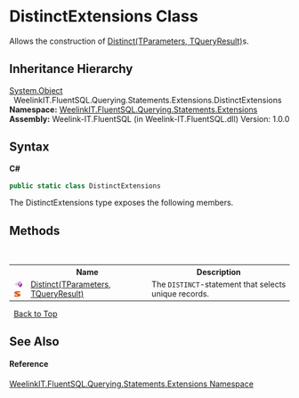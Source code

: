 # DistinctExtensions Class
 

Allows the construction of <a href="217fef67-6ab0-11f2-c06e-cdbb2a1e8472">Distinct(TParameters, TQueryResult)</a>s.


## Inheritance Hierarchy
<a href="http://msdn2.microsoft.com/en-us/library/e5kfa45b" target="_blank">System.Object</a><br />&nbsp;&nbsp;WeelinkIT.FluentSQL.Querying.Statements.Extensions.DistinctExtensions<br />
**Namespace:**&nbsp;<a href="177c9a6d-318f-ac8a-07a6-73d6eee6ff0b">WeelinkIT.FluentSQL.Querying.Statements.Extensions</a><br />**Assembly:**&nbsp;Weelink-IT.FluentSQL (in Weelink-IT.FluentSQL.dll) Version: 1.0.0

## Syntax

**C#**<br />
``` C#
public static class DistinctExtensions
```

The DistinctExtensions type exposes the following members.


## Methods
&nbsp;<table><tr><th></th><th>Name</th><th>Description</th></tr><tr><td>![Public method](media/pubmethod.gif "Public method")![Static member](media/static.gif "Static member")</td><td><a href="bdf2ce42-472c-03c7-db83-29adf71d4b11">Distinct(TParameters, TQueryResult)</a></td><td>
The `DISTINCT`-statement that selects unique records.</td></tr></table>&nbsp;
<a href="#distinctextensions-class">Back to Top</a>

## See Also


#### Reference
<a href="177c9a6d-318f-ac8a-07a6-73d6eee6ff0b">WeelinkIT.FluentSQL.Querying.Statements.Extensions Namespace</a><br />